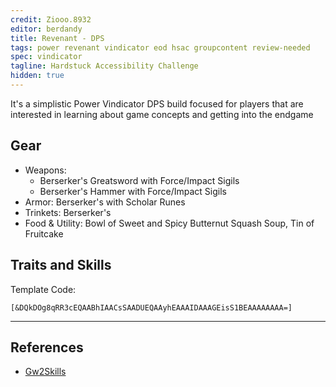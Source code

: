 ```yaml
---
credit: Ziooo.8932
editor: berdandy
title: Revenant - DPS
tags: power revenant vindicator eod hsac groupcontent review-needed
spec: vindicator
tagline: Hardstuck Accessibility Challenge
hidden: true
---
```


It's a simplistic Power Vindicator DPS build focused for players that are interested in learning about game concepts and getting into the endgame

## Gear

- Weapons:
  - Berserker's Greatsword with Force/Impact Sigils
  - Berserker's Hammer with Force/Impact Sigils
- Armor: Berserker's with Scholar Runes
- Trinkets: Berserker's
- Food & Utility: Bowl of Sweet and Spicy Butternut Squash Soup, Tin of Fruitcake

## Traits and Skills

Template Code:

`[&DQkDOg8qRR3cEQAABhIAACsSAADUEQAAyhEAAAIDAAAGEisS1BEAAAAAAAA=]`

---

<div
  data-armory-embed='skills'
  data-armory-ids='62719,62832,62962,62878,62942'
>
</div>
<div
  data-armory-embed='specializations'
  data-armory-ids='3,15,69'
  data-armory-3-traits='1761,1760,1719'
  data-armory-15-traits='1767,1765,1800'
  data-armory-69-traits='2258,2255,2257'
>
</div>
<script async src='https://unpkg.com/armory-embeds@^0.x.x/armory-embeds.js'></script>



## References

- [Gw2Skills](http://gw2skills.net/editor/?PmgAEJlxQHMOqh1ROMP6hRSfMCKgJ9lasD-zRIYRUxXG1mCVUB2eQCj9wbJilN-e)
